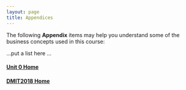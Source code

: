 ```yaml
---
layout: page
title: Appendices
---
```


The following **Appendix** items may help you understand some of the business concepts used in this course:

...put a list here ...

#### [Unit 0 Home](index.md)
#### [DMIT2018 Home](../)